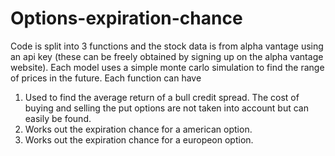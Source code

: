 # Options-expiration-chance
Code is split into 3 functions and the stock data is from alpha vantage using an api key (these can be freely obtained by signing up on the alpha vantage website).
Each model uses a simple monte carlo simulation to find the range of prices in the future. Each function can have 
1. Used to find the average return of a bull credit spread. The cost of buying and selling the put options are not taken into account but can easily be found.
2. Works out the expiration chance for a american option.
3. Works out the expiration chance for a europeon option.
